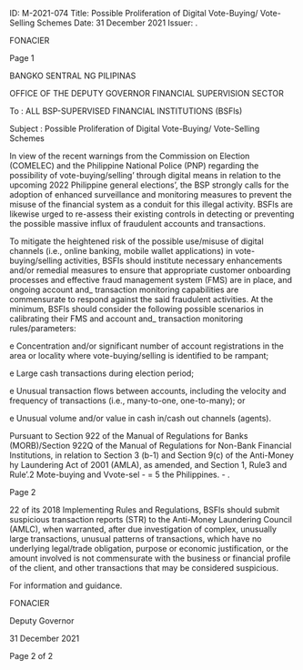 ID: M-2021-074
Title: Possible Proliferation of Digital Vote-Buying/ Vote-Selling Schemes
Date: 31 December 2021
Issuer: .

FONACIER

Page 1

BANGKO SENTRAL NG PILIPINAS

OFFICE OF THE DEPUTY GOVERNOR FINANCIAL SUPERVISION SECTOR

To : ALL BSP-SUPERVISED FINANCIAL INSTITUTIONS (BSFls)

Subject : Possible Proliferation of Digital Vote-Buying/ Vote-Selling Schemes

In view of the recent warnings from the Commission on Election (COMELEC) and the Philippine National Police (PNP) regarding the possibility of vote-buying/selling’ through digital means in relation to the upcoming 2022 Philippine general elections’, the BSP strongly calls for the adoption of enhanced surveillance and monitoring measures to prevent the misuse of the financial system as a conduit for this illegal activity. BSFls are likewise urged to re-assess their existing controls in detecting or preventing the possible massive influx of fraudulent accounts and transactions.

To mitigate the heightened risk of the possible use/misuse of digital channels (i.e., online banking, mobile wallet applications) in vote- buying/selling activities, BSFIs should institute necessary enhancements and/or remedial measures to ensure that appropriate customer onboarding processes and effective fraud management system (FMS) are in place, and ongoing account and_ transaction monitoring capabilities are commensurate to respond against the said fraudulent activities. At the minimum, BSFls should consider the following possible scenarios in calibrating their FMS and account and_ transaction monitoring rules/parameters:

e Concentration and/or significant number of account registrations in the area or locality where vote-buying/selling is identified to be rampant;

e Large cash transactions during election period;

e Unusual transaction flows between accounts, including the velocity and frequency of transactions (i.e., many-to-one, one-to-many); or

e Unusual volume and/or value in cash in/cash out channels (agents).

Pursuant to Section 922 of the Manual of Regulations for Banks (MORB)/Section 922Q of the Manual of Regulations for Non-Bank Financial Institutions, in relation to Section 3 (b-1) and Section 9(c) of the Anti-Money hy Laundering Act of 2001 (AMLA), as amended, and Section 1, Rule3 and Rule’.2 Mote-buying and Vvote-sel - = 5 the Philippines. - .

Page 2

22 of its 2018 Implementing Rules and Regulations, BSFls should submit suspicious transaction reports (STR) to the Anti-Money Laundering Council (AMLC), when warranted, after due investigation of complex, unusually large transactions, unusual patterns of transactions, which have no underlying legal/trade obligation, purpose or economic justification, or the amount involved is not commensurate with the business or financial profile of the client, and other transactions that may be considered suspicious.

For information and guidance.

FONACIER

Deputy Governor

31 December 2021

Page 2 of 2